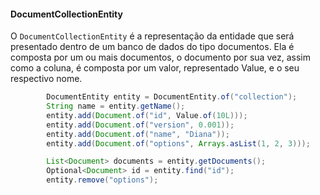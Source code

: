 #### DocumentCollectionEntity

O `DocumentCollectionEntity` é a representação da entidade que será presentado dentro de um banco de dados do tipo documentos. Ela é composta por um ou mais documentos, o documento por sua vez, assim como a coluna, é composta por um valor, representado Value, e o seu respectivo nome.

```java
        DocumentEntity entity = DocumentEntity.of("collection");
        String name = entity.getName();
        entity.add(Document.of("id", Value.of(10L)));
        entity.add(Document.of("version", 0.001));
        entity.add(Document.of("name", "Diana"));
        entity.add(Document.of("options", Arrays.asList(1, 2, 3)));

        List<Document> documents = entity.getDocuments();
        Optional<Document> id = entity.find("id");
        entity.remove("options");
```



